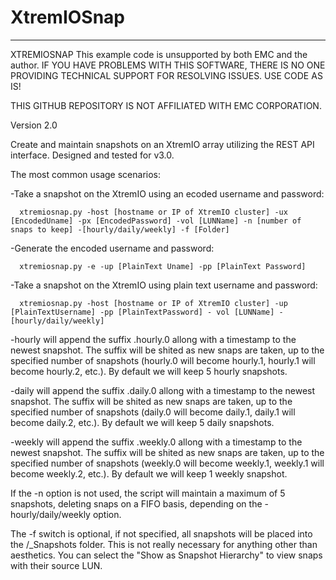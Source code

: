 XtremIOSnap
===========
   ------------------------------------------------------------------------
   XTREMIOSNAP
   This example code is unsupported by both EMC and the author.
   IF YOU HAVE PROBLEMS WITH THIS SOFTWARE, THERE IS NO ONE PROVIDING TECHNICAL SUPPORT FOR RESOLVING ISSUES. USE CODE AS IS!
    
   THIS GITHUB REPOSITORY IS NOT AFFILIATED WITH EMC CORPORATION.

   Version 2.0
    
   Create and maintain snapshots on an XtremIO array utilizing the REST API interface.  Designed and tested for v3.0.
    
   The most common usage scenarios:

   -Take a snapshot on the XtremIO using an ecoded username and password:

      xtremiosnap.py -host [hostname or IP of XtremIO cluster] -ux [EncodedUname] -px [EncodedPassword] -vol [LUNName] -n [number of snaps to keep] -[hourly/daily/weekly] -f [Folder]

   -Generate the encoded username and password:

      xtremiosnap.py -e -up [PlainText Uname] -pp [PlainText Password]

   -Take a snapshot on the XtremIO using plain text username and password:

      xtremiosnap.py -host [hostname or IP of XtremIO cluster] -up [PlainTextUsername] -pp [PlainTextPassword] - vol [LUNName] -[hourly/daily/weekly]

   -hourly will append the suffix .hourly.0 allong with a timestamp to the newest snapshot.  The suffix will be shited as new snaps are taken, up to the specified number of snapshots (hourly.0 will become hourly.1, hourly.1 will become hourly.2, etc.).  By default we will keep 5 hourly snapshots.

   -daily will append the suffix .daily.0 allong with a timestamp to the newest snapshot.  The suffix will be shited as new snaps are taken, up to the specified number of snapshots (daily.0 will become daily.1, daily.1 will become daily.2, etc.). By default we will keep 5 daily snapshots.

   -weekly will append the suffix .weekly.0 allong with a timestamp to the newest snapshot.  The suffix will be shited as new snaps are taken, up to the specified number of snapshots (weekly.0 will become weekly.1, weekly.1 will become weekly.2, etc.). By default we will keep 1 weekly snapshot.

   If the -n option is not used, the script will maintain a maximum of 5 snapshots, deleting snaps on a FIFO basis, depending on the -hourly/daily/weekly option.

   The -f switch is optional, if not specified, all snapshots will be placed into the /_Snapshots folder.  This is not really necessary for anything other than aesthetics.  You can select the "Show as Snapshot Hierarchy" to view snaps with their source LUN.

